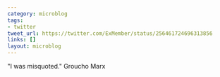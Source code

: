 ```yaml
---
category: microblog
tags:
- twitter
tweet_url: https://twitter.com/ExMember/status/256461724696313856
links: []
layout: microblog
---
```

"I was misquoted." Groucho Marx
